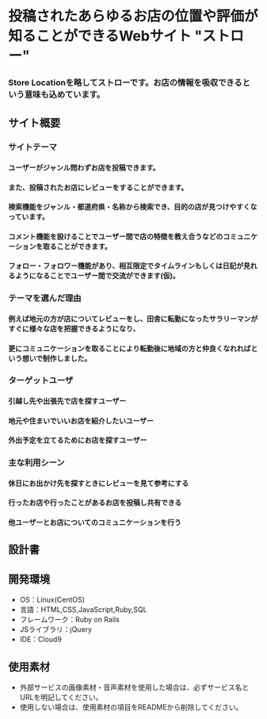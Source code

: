 # 投稿されたあらゆるお店の位置や評価が知ることができるWebサイト "ストロー"
### Store Locationを略してストローです。お店の情報を吸収できるという意味も込めています。

## サイト概要
### サイトテーマ
#### ユーザーがジャンル問わずお店を投稿できます。
#### また、投稿されたお店にレビューをすることができます。
#### 検索機能をジャンル・都道府県・名称から検索でき、目的の店が見つけやすくなっています。
#### コメント機能を設けることでユーザー間で店の特徴を教え合うなどのコミュニケーションを取ることができます。
#### フォロー・フォロワー機能があり、相互限定でタイムラインもしくは日記が見れるようになることでユーザー間で交流ができます(仮)。


### テーマを選んだ理由
#### 例えば地元の方が店についてレビューをし、田舎に転勤になったサラリーマンがすぐに様々な店を把握できるようになり、
#### 更にコミュニケーションを取ることにより転勤後に地域の方と仲良くなれればという想いで制作しました。

### ターゲットユーザ
#### 引越し先や出張先で店を探すユーザー
#### 地元や住まいでいいお店を紹介したいユーザー
#### 外出予定を立てるためにお店を探すユーザー

### 主な利用シーン
#### 休日にお出かけ先を探すときにレビューを見て参考にする
#### 行ったお店や行ったことがあるお店を投稿し共有できる
#### 他ユーザーとお店についてのコミュニケーションを行う

## 設計書


## 開発環境
- OS：Linux(CentOS)
- 言語：HTML,CSS,JavaScript,Ruby,SQL
- フレームワーク：Ruby on Rails
- JSライブラリ：jQuery
- IDE：Cloud9

## 使用素材
- 外部サービスの画像素材・音声素材を使用した場合は、必ずサービス名とURLを明記してください。
- 使用しない場合は、使用素材の項目をREADMEから削除してください。